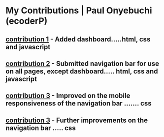 # My Contributions  | Paul Onyebuchi (ecoderP)


## [contribution 1](https://github.com/zuri-training/My-Debtors-Project-Team33/commit/ec571ec68bc505a07a4fefb9c363cc7b8d95ea5b) - Added dashboard.....html, css and javascript

## [contribution 2](https://github.com/zuri-training/My-Debtors-Project-Team33/commit/0da307d79229c6d78fd0a7a02927d53909bea95b)  - Submitted navigation bar for use on all pages, except dashboard..... html, css and javascript

## [contribution 3](https://github.com/zuri-training/My-Debtors-Project-Team33/commit/3959a55a4cb2bc131da3e7dba9f1a377e698fc45)  - Improved on the mobile responsiveness of the navigation bar ....... css

## [contribution 3](https://github.com/zuri-training/My-Debtors-Project-Team33/commit/8e149eebca0f852c56dcaa306b2ec085595e0c9a)  - Further improvements on the navigation bar ..... css
